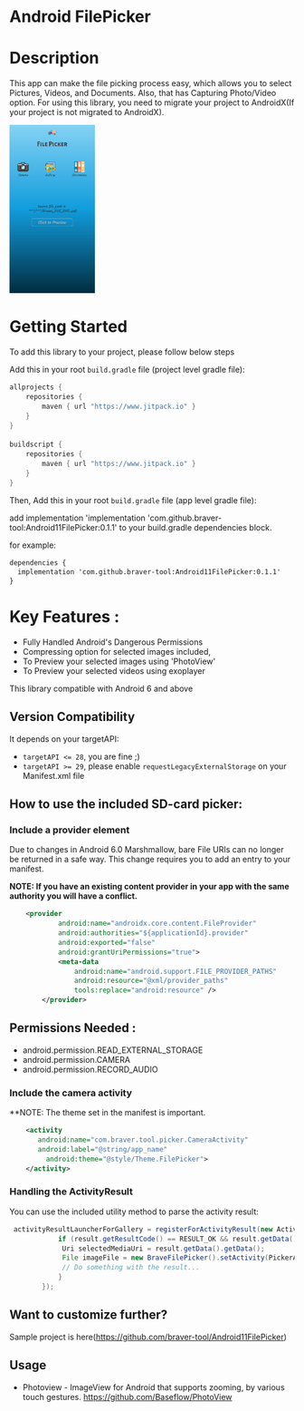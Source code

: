 # Android FilePicker

# Description

This app can make the file picking process easy, which allows you to select Pictures, Videos, and Documents. Also, that has Capturing Photo/Video option.
For using this library, you need to migrate your project to AndroidX(If your project is not migrated to AndroidX).


<img src="app_demo_b.jpg" width="30%" height="30%"/>


# Getting Started

To add this library to your project, please follow below steps

Add this in your root `build.gradle` file (project level gradle file):

```gradle
allprojects {
    repositories {
        maven { url "https://www.jitpack.io" }
    }
}

buildscript {
    repositories {
        maven { url "https://www.jitpack.io" }
    }	
}
```

Then, Add this in your root `build.gradle` file (app level gradle file):

  add implementation 'implementation 'com.github.braver-tool:Android11FilePicker:0.1.1' to your build.gradle dependencies block.
  
  for example:
  
  ```
  dependencies {
    implementation 'com.github.braver-tool:Android11FilePicker:0.1.1'
  }
  ```

# Key Features :

- Fully Handled Android's Dangerous Permissions
- Compressing option for selected images included,
- To Preview your selected images using 'PhotoView'
- To Preview your selected videos using exoplayer

This library compatible with Android 6 and above


## Version Compatibility
It depends on your targetAPI:
- `targetAPI <= 28`, you are fine ;)
- `targetAPI >= 29`, please enable `requestLegacyExternalStorage` on your Manifest.xml file

## How to use the included SD-card picker:

### Include a provider element

Due to changes in Android 6.0 Marshmallow, bare File URIs can no
longer be returned in a safe way. This change requires you to add an
entry to your manifest.

**NOTE: If you have an existing content provider in your app with the same authority you will have a conflict.**

```xml
    <provider
            android:name="androidx.core.content.FileProvider"
            android:authorities="${applicationId}.provider"
            android:exported="false"
            android:grantUriPermissions="true">
            <meta-data
                android:name="android.support.FILE_PROVIDER_PATHS"
                android:resource="@xml/provider_paths"
                tools:replace="android:resource" />
        </provider>
```

## Permissions Needed :

* android.permission.READ_EXTERNAL_STORAGE
* android.permission.CAMERA
* android.permission.RECORD_AUDIO

### Include the camera activity

**NOTE: The theme set in the manifest is important.

```xml
    <activity
       android:name="com.braver.tool.picker.CameraActivity"
       android:label="@string/app_name"
         android:theme="@style/Theme.FilePicker">
    </activity>
```

### Handling the ActivityResult

You can use the included utility method to parse the activity result:

```java
 activityResultLauncherForGallery = registerForActivityResult(new ActivityResultContracts.StartActivityForResult(), result -> {
            if (result.getResultCode() == RESULT_OK && result.getData() != null) {
             Uri selectedMediaUri = result.getData().getData();
             File imageFile = new BraveFilePicker().setActivity(PickerActivity.this).setIsCompressImage(false).setIsTrimVide(false).setFileType(BraveFileType.IMAGE).setDestinationFilePath(AppUtils.getRandomImageFileName(PickerActivity.this)).setContentUri(selectedMediaUri).getSourceFile();
             // Do something with the result...
            }
        });
```

## Want to customize further?

Sample project is here(https://github.com/braver-tool/Android11FilePicker)

## Usage

 * Photoview - ImageView for Android that supports zooming, by various touch gestures.
   https://github.com/Baseflow/PhotoView
